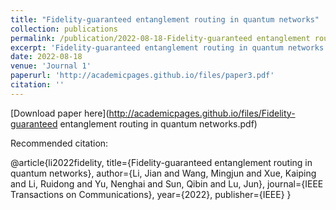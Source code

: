 ```yaml
---
title: "Fidelity-guaranteed entanglement routing in quantum networks"
collection: publications
permalink: /publication/2022-08-18-Fidelity-guaranteed entanglement routing in quantum networks
excerpt: 'Fidelity-guaranteed entanglement routing in quantum networks.'
date: 2022-08-18
venue: 'Journal 1'
paperurl: 'http://academicpages.github.io/files/paper3.pdf'
citation: ''
---
```


[Download paper here](http://academicpages.github.io/files/Fidelity-guaranteed entanglement routing in quantum networks.pdf)

Recommended citation: 

@article{li2022fidelity,
  title={Fidelity-guaranteed entanglement routing in quantum networks},
  author={Li, Jian and Wang, Mingjun and Xue, Kaiping and Li, Ruidong and Yu, Nenghai and Sun, Qibin and Lu, Jun},
  journal={IEEE Transactions on Communications},
  year={2022},
  publisher={IEEE}
}
